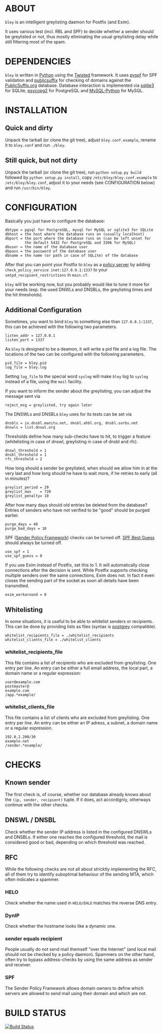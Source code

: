 ABOUT
=====
`bley` is an intelligent greylisting daemon for Postfix (and Exim).

It uses various test (incl. RBL and SPF) to decide whether a sender
should be greylisted or not, thus mostly eliminating the usual
greylisting delay while still filtering most of the spam.

DEPENDENCIES
============
`bley` is written in [Python](http://python.org) using the
[Twisted](http://twistedmatrix.com/) framework. It uses
[pyspf](http://pypi.python.org/pypi/pyspf) for SPF validation and
[publicsuffix](https://pypi.python.org/pypi/publicsuffix) for checking
of domains against the [PublicSuffix.org](http://publicsuffix.org)
database. Database interaction is implemented via
[sqlite3](http://docs.python.org/2/library/sqlite3.html) for SQLite,
[psycopg2](http://initd.org/psycopg/) for PostgreSQL and
[MySQL-Python](http://mysql-python.sourceforge.net/) for MySQL.

INSTALLATION
============

Quick and dirty
---------------
Unpack the tarball (or clone the git tree), adjust `bley.conf.example`,
rename it to `bley.conf` and run `./bley`.

Still quick, but not dirty
--------------------------
Unpack the tarball (or clone the git tree), run `python setup.py build`
followed by `python setup.py install`, copy `/etc/bley/bley.conf.example`
to `/etc/bley/bley.conf`, adjust it to your needs (see CONFIGURATION below)
and run `/usr/bin/bley`.

CONFIGURATION
=============
Basically you just have to configure the database:

    dbtype = pgsql for PostgreSQL, mysql for MySQL or sqlite3 for SQLite
    dbhost = the host where the database runs on (usually localhost)
    dbport = the port where the database runs on (can be left unset for
             the default 5432 for PostgreSQL and 3306 for MySQL)
    dbuser = the name of the database user
    dbpass = the password of the database user
    dbname = the name (or path in case of SQLite) of the database

After that you can point your Postfix to `bley` as a 
[policy server](http://www.postfix.org/SMTPD_POLICY_README.html) by
adding `check_policy_service inet:127.0.0.1:1337` to your
`smtpd_recipient_restrictions` in `main.cf`.

`bley` will be working now, but you probably would like to tune it more
for your needs (esp. the used DNWLs and DNSBLs, the greylisting times
and the hit thresholds).

Additional Configuration
------------------------

Sometimes, you want to bind `bley` to something else than `127.0.0.1:1337`,
this can be achieved with the following two parameters.

    listen_addr = 127.0.0.1
    listen_port = 1337

As `bley` is designed to be a deamon, it will write a pid file and a log file.
The locations of the two can be configured with the following parameters.

    pid_file = bley.pid
    log_file = bley.log

Setting `log_file` to the special word `syslog` will make `bley` log to
`syslog` instead of a file, using the `mail` facility.

If you want to inform the sender about the greylisting, you can adjust
the message sent via

    reject_msg = greylisted, try again later

The DNSWLs and DNSBLs `bley` uses for its tests can be set via

    dnsbls = ix.dnsbl.manitu.net, dnsbl.ahbl.org, dnsbl.sorbs.net
    dnswls = list.dnswl.org

Thresholds define how many sub-checks have to hit, to trigger a feature
(whitelisting in case of dnswl, greylisting in case of dnsbl and rfc).

    dnswl_threshold = 1
    dnsbl_threshold = 1
    rfc_threshold = 2

How long should a sender be greylisted, when should we allow him in at
the very last and how long should he have to wait more, if he retries to
early (all in minutes)?

    greylist_period = 29
    greylist_max    = 720
    greylist_penalty= 10

After how many days should old entries be deleted from the database?
Entries of senders who have not verified to be "good" should be purged
earlier.

    purge_days = 40
    purge_bad_days = 10

SPF ([Sender Policy Framework](http://www.openspf.org)) checks can be turned
off. [SPF Best Guess](http://www.openspf.net/Best_Practices/No_Best_Guess)
should always be turned off.

    use_spf = 1
    use_spf_guess = 0

If you use Exim instead of Postfix, set this to 1. It will automatically
close connections after the decision is sent. While Postfix supports
checking multiple senders over the same connections, Exim does not. In fact
it even closes the sending part of the socket as soon all details have been
transmitted.

    exim_workaround = 0

Whitelisting
------------

In some situations, it is useful to be able to whitelist senders or recipients.
This can be done by providing lists as files (syntax is [postgrey](FIXME) compatible).

    whitelist_recipients_file = ./whitelist_recipients
    whitelist_clients_file = ./whitelist_clients

### whitelist_recipients_file

This file contains a list of recipients who are excluded from greylisting.
One entry per line. An entry can be either a full email address, the local part,
a domain name or a regular expression:

    user@example.com
    postmaster@
    example.com
    /app.*example/

### whitelist_clients_file

This file contains a list of clients who are excluded from greylisting.
One entry per line. An entry can be either an IP adress, a subnet, a domain name
or a regular expression.

    192.0.2.200/30
    example.net
    /sender.*example/


CHECKS
======

Known sender
------------

The first check is, of course, whether our database already knows about the
`(ip, sender, recipient)` tuple. If it does, act accordignly, otherways
continue with the other checks.

DNSWL / DNSBL
-------------

Check whether the sender IP address is listed in the configured DNSWLs and
DNSBLs. If either one reaches the configured threshold, the mail is considered
good or bad, depending on which threshold was reached.

RFC
---

While the following checks are not all about stricktly implementing the RFC,
all of them try to identify suboptimal behaviour of the sending MTA, which
often indicates a spammer.

### HELO

Check whether the name used in `HELO/EHLO` matches the reverse DNS entry.

### DynIP

Check whether the hostname looks like a dynamic one.

### sender equals recipient

People usually do not send mail themself "over the Internet" (and local mail
should not be checked by a policy daemon). Spammers on the other hand, often
try to bypass address-checks by using the same address as sender and receiver.

### SPF

The Sender Policy Framework allows domain owners to define which servers are
allowed to send mail using their domain and which are not.

BUILD STATUS
============
[![Build Status](https://travis-ci.org/evgeni/bley.png?branch=master)](https://travis-ci.org/evgeni/bley)
